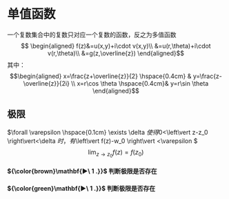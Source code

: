 # 单值函数
一个复数集合中的复数只对应一个复数的函数，反之为多值函数
$$ \begin{aligned}
 f(z)&=u(x,y)+i\cdot v(x,y)\\
&=u(r,\theta)+i\cdot v(r,\theta)\\
&=g(z,\overline{z})
\end{aligned}$$
其中：
$$\begin{aligned}
x=\frac{z+\overline{z}}{2} \hspace{0.4cm} & y=\frac{z-\overline{z}}{2i} \\
x=r\cos \theta
\hspace{0.4cm}&  y=r\sin \theta
\end{aligned}$$
## 极限

$\forall \varepsilon \hspace{0.1cm}   \exists \delta $使得$0<\left\vert z-z_0 \right\vert<\delta $时，有$\left\vert f(z)-w_0 \right\vert <\varepsilon $
$$\lim_{z \to z_0} f(z) =f(z_0)$$

#### ${\color{brown}\mathbf{▶\ 1 .}}$  判断极限是否存在
#### ${\color{green}\mathbf{▶\ 1 .}}$  判断极限是否存在